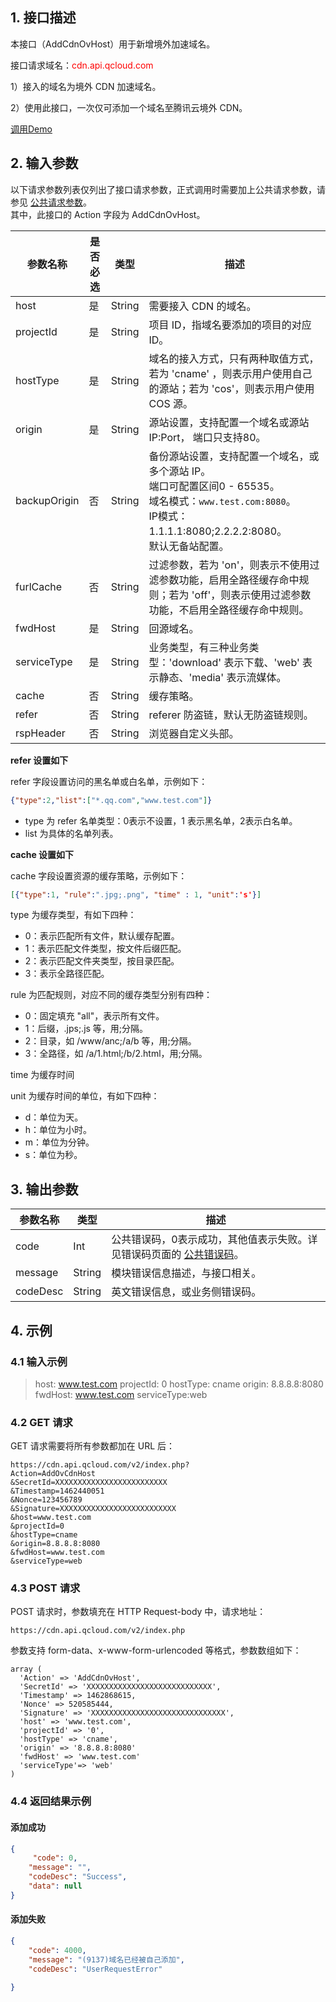 ## 1. 接口描述


本接口（AddCdnOvHost）用于新增境外加速域名。

接口请求域名：<font style="color:red">cdn.api.qcloud.com</font>

1）接入的域名为境外 CDN 加速域名。

2）使用此接口，一次仅可添加一个域名至腾讯云境外 CDN。

[调用Demo](https://cloud.tencent.com/document/product/228/1734)

## 2. 输入参数

以下请求参数列表仅列出了接口请求参数，正式调用时需要加上公共请求参数，请参见 [公共请求参数](https://cloud.tencent.com/doc/api/231/4473)。</br>其中，此接口的 Action 字段为 AddCdnOvHost。

| 参数名称      | 是否必选 | 类型     | 描述                                       |
| --------- | ---- | ------ | ---------------------------------------- |
| host      | 是    | String | 需要接入 CDN 的域名。                             |
| projectId | 是    | String | 项目 ID，指域名要添加的项目的对应 ID。                   |
| hostType  | 是    | String | 域名的接入方式，只有两种取值方式，若为 'cname' ，则表示用户使用自己的源站；若为 'cos'，则表示用户使用 COS 源。 |
| origin | 是    | String | 源站设置，支持配置一个域名或源站 IP:Port， 端口只支持80。 |
| backupOrigin  | 否    | String | 备份源站设置，支持配置一个域名，或多个源站 IP。</br>端口可配置区间0 - 65535。</br>域名模式：`www.test.com:8080`。</br>IP模式：1.1.1.1:8080;2.2.2.2:8080。</br>默认无备站配置。 |
| furlCache    | 否  | String | 过滤参数，若为 'on'，则表示不使用过滤参数功能，启用全路径缓存命中规则；若为 'off'，则表示使用过滤参数功能，不启用全路径缓存命中规则。    |
| fwdHost | 是    | String | 回源域名。 |
| serviceType | 是    | String | 业务类型，有三种业务类型：'download' 表示下载、'web' 表示静态、'media' 表示流媒体。 |
| cache | 否    | String | 缓存策略。 |
| refer | 否    | String | referer 防盗链，默认无防盗链规则。 |
| rspHeader | 否    | String | 浏览器自定义头部。 |


**refer 设置如下**

refer 字段设置访问的黑名单或白名单，示例如下：

```json
{"type":2,"list":["*.qq.com","www.test.com"]}
```

- type 为 refer 名单类型：0表示不设置，1 表示黑名单，2表示白名单。
- list 为具体的名单列表。

**cache 设置如下**

cache 字段设置资源的缓存策略，示例如下：

```json
[{"type":1, "rule":".jpg;.png", "time" : 1, "unit":'s'}]
```

type 为缓存类型，有如下四种：

- 0：表示匹配所有文件，默认缓存配置。
- 1：表示匹配文件类型，按文件后缀匹配。
- 2：表示匹配文件夹类型，按目录匹配。
- 3：表示全路径匹配。

rule 为匹配规则，对应不同的缓存类型分别有四种：

- 0：固定填充 "all"，表示所有文件。
- 1：后缀，.jps;.js 等，用;分隔。
- 2：目录，如 /www/anc;/a/b 等，用;分隔。
- 3：全路径，如 /a/1.html;/b/2.html，用;分隔。

time 为缓存时间

unit 为缓存时间的单位，有如下四种：

- d：单位为天。
- h：单位为小时。
- m：单位为分钟。
- s：单位为秒。

## 3. 输出参数

| 参数名称     | 类型     | 描述                                       |
| -------- | ------ | ---------------------------------------- |
| code     | Int    | 公共错误码，0表示成功，其他值表示失败。详见错误码页面的 [公共错误码](https://cloud.tencent.com/doc/api/231/5078#1.-.E5.85.AC.E5.85.B1.E9.94.99.E8.AF.AF.E7.A0.81)。 |
| message  | String | 模块错误信息描述，与接口相关。                          |
| codeDesc | String | 英文错误信息，或业务侧错误码。                          |

## 4. 示例

### 4.1 输入示例

> host: www.test.com
> projectId: 0
> hostType: cname
> origin: 8.8.8.8:8080
> fwdHost: www.test.com
> serviceType:web


### 4.2 GET 请求


GET 请求需要将所有参数都加在 URL 后：

```
https://cdn.api.qcloud.com/v2/index.php?
Action=AddOvCdnHost
&SecretId=XXXXXXXXXXXXXXXXXXXXXXXXX
&Timestamp=1462440051
&Nonce=123456789
&Signature=XXXXXXXXXXXXXXXXXXXXXXXXXX
&host=www.test.com
&projectId=0
&hostType=cname
&origin=8.8.8.8:8080
&fwdHost=www.test.com
&serviceType=web
```

### 4.3 POST 请求
POST 请求时，参数填充在 HTTP Request-body 中，请求地址：

```
https://cdn.api.qcloud.com/v2/index.php
```

参数支持 form-data、x-www-form-urlencoded 等格式，参数数组如下：

```
array (
  'Action' => 'AddCdnOvHost',
  'SecretId' => 'XXXXXXXXXXXXXXXXXXXXXXXXXXXX',
  'Timestamp' => 1462868615,
  'Nonce' => 520585444,
  'Signature' => 'XXXXXXXXXXXXXXXXXXXXXXXXXXXXXX',
  'host' => 'www.test.com',
  'projectId' => '0',
  'hostType' => 'cname',
  'origin' => '8.8.8.8:8080'
  'fwdHost' => 'www.test.com'
  'serviceType'=> 'web'
)
```

### 4.4 返回结果示例
#### 添加成功

```json
{
     "code": 0,
    "message": "",
    "codeDesc": "Success",
    "data": null
}
```

#### 添加失败

```json
{
    "code": 4000,
    "message": "(9137)域名已经被自己添加",
    "codeDesc": "UserRequestError"

}

```







